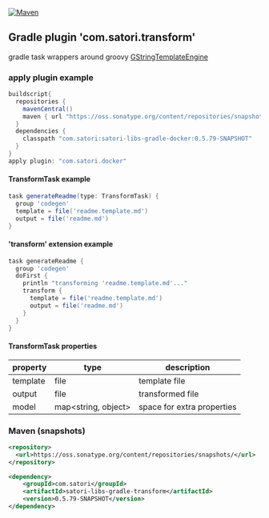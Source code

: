[![Maven](https://img.shields.io/nexus/s/https/oss.sonatype.org/com.satori/satori-libs-gradle-transform.svg)](https://oss.sonatype.org/content/repositories/snapshots/com/satori/satori-libs-gradle-transform/0.5.79-SNAPSHOT/)
## Gradle plugin 'com.satori.transform' 

gradle task wrappers around groovy [GStringTemplateEngine](http://docs.groovy-lang.org/next/html/documentation/template-engines.html#_gstringtemplateengine)

### apply plugin example

```gradle
buildscript{
  repositories {
    mavenCentral()
    maven { url "https://oss.sonatype.org/content/repositories/snapshots" }
  }
  dependencies {
    classpath "com.satori:satori-libs-gradle-docker:0.5.79-SNAPSHOT"
  }
}
apply plugin: "com.satori.docker"
```

#### TransformTask example
```gradle
task generateReadme(type: TransformTask) {
  group 'codegen'
  template = file('readme.template.md')
  output = file('readme.md')
}
```

#### 'transform' extension example
```gradle
task generateReadme {
  group 'codegen'
  doFirst {
    println "transforming 'readme.template.md'..."
    transform {
      template = file('readme.template.md')
      output = file('readme.md')
    }
  }
}
```

#### TransformTask properties
| property   | type                 | description                            |
|------------|----------------------|----------------------------------------|
| template   | file                 | template file                          |
| output     | file                 | transformed file                       |
| model      | map<string, object>  | space for extra properties             |


### Maven (snapshots)
```xml
<repository>
  <url>https://oss.sonatype.org/content/repositories/snapshots/</url>
</repository>
```
```xml
<dependency>
    <groupId>com.satori</groupId>
    <artifactId>satori-libs-gradle-transform</artifactId>
    <version>0.5.79-SNAPSHOT</version>
</dependency>
```
